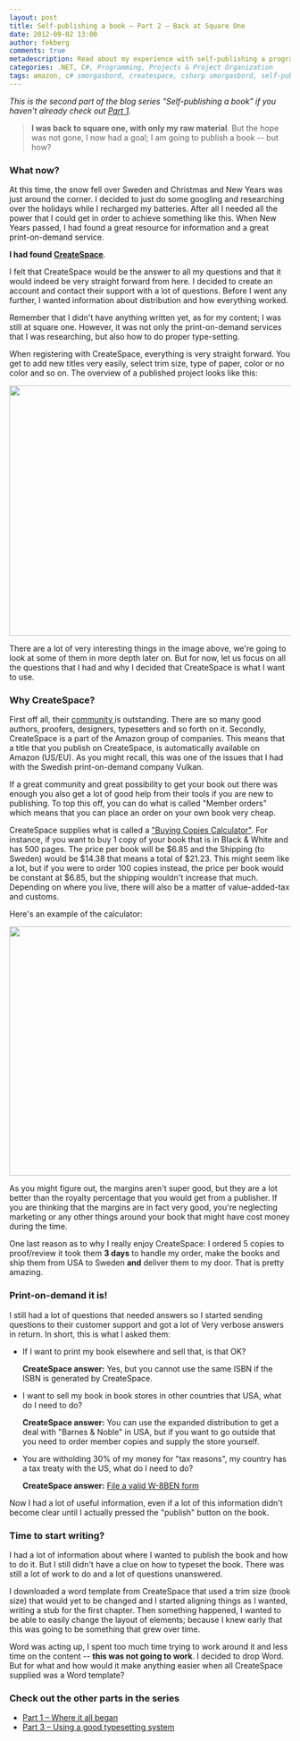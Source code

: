 ```yaml
---
layout: post
title: Self-publishing a book – Part 2 – Back at Square One
date: 2012-09-02 13:00
author: fekberg
comments: true
metadescription: Read about my experience with self-publishing a programming book; C# Smorgasbord from idea to a finished book
categories: .NET, C#, Programming, Projects & Project Organization
tags: amazon, c# smorgasbord, createspace, csharp smorgasbord, self-publishing
---
```

<em>This is the second part of the blog series "Self-publishing a book" if you haven't already check out <a href="http://www.filipekberg.se/2012/08/27/self-publishing-a-book-part-1-where-it-all-began/">Part 1</a>.</em>

<blockquote><strong>I was back to square one, with only my raw material</strong>. But the hope was not gone, I now had a goal; I am going to publish a book -- but how?</blockquote><!--excerpt-->

<h3>What now?</h3>
At this time, the snow fell over Sweden and Christmas and New Years was just around the corner. I decided to just do some googling and researching over the holidays while I recharged my batteries. After all I needed all the power that I could get in order to achieve something like this. When New Years passed, I had found a great resource for information and a great print-on-demand service.

<strong>I had found <a href="http://www.createspace.com/">CreateSpace</a></strong>.

I felt that CreateSpace would be the answer to all my questions and that it would indeed be very straight forward from here. I decided to create an account and contact their support with a lot of questions. Before I went any further, I wanted information about distribution and how everything worked.

Remember that I didn't have anything written yet, as for my content; I was still at square one. However, it was not only the print-on-demand services that I was researching, but also how to do proper type-setting.

When registering with CreateSpace, everything is very straight forward. You get to add new titles very easily, select trim size, type of paper, color or no color and so on. The overview of a published project looks like this:

<a href="http://cdn.filipekberg.se/fekberg-blog/wp-content/uploads/2012/09/1.png"><img src="http://cdn.filipekberg.se/fekberg-blog/wp-content/uploads/2012/09/1-1024x448.png" alt="" title="1" width="1024" height="448" class="aligncenter size-large wp-image-988" /></a>

There are a lot of very interesting things in the image above, we're going to look at some of them in more depth later on. But for now, let us focus on all the questions that I had and why I decided that CreateSpace is what I want to use.

<h3>Why CreateSpace?</h3>
First off all, their <a href="https://www.createspace.com/en/community/index.jspa">community </a>is outstanding. There are so many good authors, proofers, designers, typesetters and so forth on it. Secondly, CreateSpace is a part of the Amazon group of companies. This means that a title that you publish on CreateSpace, is automatically available on Amazon (US/EU). As you might recall, this was one of the issues that I had with the Swedish print-on-demand company Vulkan.

If a great community and great possibility to get your book out there was enough you also get a lot of good help from their tools if you are new to publishing. To top this off, you can do what is called "Member orders" which means that you can place an order on your own book very cheap.

CreateSpace supplies what is called a <a href="https://www.createspace.com/Products/Book/">"Buying Copies Calculator"</a>. For instance, if you want to buy 1 copy of your book that is in Black & White and has 500 pages. The price per book will be $6.85 and the Shipping (to Sweden) would be $14.38 that means a total of $21.23. This might seem like a lot, but if you were to order 100 copies instead, the price per book would be constant at $6.85, but the shipping wouldn't increase that much. Depending on where you live, there will also be a matter of value-added-tax and customs.

Here's an example of the calculator:

<a href="http://cdn.filipekberg.se/fekberg-blog/wp-content/uploads/2012/09/2.png"><img src="http://cdn.filipekberg.se/fekberg-blog/wp-content/uploads/2012/09/2.png" alt="" title="2" width="710" height="446" class="aligncenter size-full wp-image-990" /></a>

As you might figure out, the margins aren't super good, but they are a lot better than the royalty percentage that you would get from a publisher. If you are thinking that the margins are in fact very good, you're neglecting marketing or any other things around your book that might have cost money during the time.

One last reason as to why I really enjoy CreateSpace: I ordered 5 copies to proof/review it took them <strong>3 days</strong> to handle my order, make the books and ship them from USA to Sweden <strong>and</strong> deliver them to my door. That is pretty amazing.

<h3>Print-on-demand it is!</h3>
I still had a lot of questions that needed answers so I started sending questions to their customer support and got a lot of Very verbose answers in return. In short, this is what I asked them:

<ul>
	<li>
             If I want to print my book elsewhere and sell that, is that OK?

<strong>CreateSpace answer:</strong> Yes, but you cannot use the same ISBN if the ISBN is generated by CreateSpace.
        </li>
<li>
I want to sell my book in book stores in other countries that USA, what do I need to do?

<strong>CreateSpace answer:</strong> You can use the expanded distribution to get a deal with "Barnes & Noble" in USA, but if you want to go outside that you need to order member copies and supply the store yourself.
</li>
<li>
You are witholding 30% of my money for "tax reasons", my country has a tax treaty with the US, what do I need to do?

<strong>CreateSpace answer:</strong> <a href="https://www.createspace.com/Help/Index.jsp?orgId=00D300000001Sh9&id=50170000000I1fv">File a valid W-8BEN form</a>
</li>
</ul>

Now I had a lot of useful information, even if a lot of this information didn't become clear until I actually pressed the "publish" button on the book.

<h3>Time to start writing?</h3>
I had a lot of information about where I wanted to publish the book and how to do it. But I still didn't have a clue on how to typeset the book. There was still a lot of work to do and a lot of questions unanswered.

I downloaded a word template from CreateSpace that used a trim size (book size) that would yet to be changed and I started aligning things as I wanted, writing a stub for the first chapter. Then something happened, I wanted to be able to easily change the layout of elements; because I knew early that this was going to be something that grew over time.

Word was acting up, I spent too much time trying to work around it and less time on the content -- <strong>this was not going to work</strong>. I decided to drop Word. But for what and how would it make anything easier when all CreateSpace supplied was a Word template?

<h3>Check out the other parts in the series</h3>
<ul>
	<li><a href="http://www.filipekberg.se/2012/08/27/self-publishing-a-book-part-1-where-it-all-began/">Part 1 – Where it all began</a></li>
	<li><a href="http://www.filipekberg.se/2012/09/23/self-publishing-a-book-part-3-using-a-good-typesetting-system/">Part 3 – Using a good typesetting system</a></li>
</ul>
